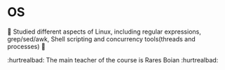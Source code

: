 # OS

:floppy_disk: Studied different aspects of Linux, including regular expressions, grep/sed/awk, Shell scripting and concurrency tools(threads and processes) :floppy_disk:

:hurtrealbad: The main teacher of the course is Rares Boian :hurtrealbad:
